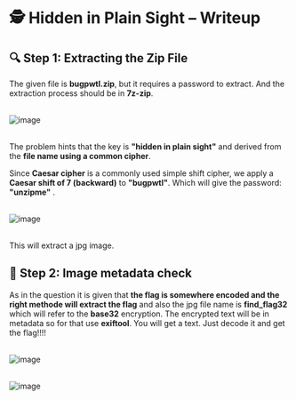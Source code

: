 
# 🕵️ Hidden in Plain Sight – Writeup  

## 🔍 Step 1: Extracting the Zip File  
The given file is **bugpwtl.zip**, but it requires a password to extract. And the extraction process should be in **7z-zip**. <br> <br>

![image](https://github.com/user-attachments/assets/de538038-7bc8-464d-ad3a-cccc6ccf2368) <br> <br>


The problem hints that the key is **"hidden in plain sight"** and derived from the **file name using a common cipher**.  

Since **Caesar cipher** is a commonly used simple shift cipher, we apply a **Caesar shift of 7 (backward)** to **"bugpwtl"**.
Which will give the password: **"unzipme"** . <br> <br>

![image](https://github.com/user-attachments/assets/77dea0fa-30fd-4970-b24e-2c80b92c996a) <br> <br>


This will extract a jpg image.

## 🔑 Step 2: Image metadata check

As in the question it is given that **the flag is somewhere encoded and the right methode will extract the flag** and also the jpg file name is **find_flag32** which will refer to the **base32** encryption. The encrypted text will be in metadata so for that use **exiftool**. You will get a text. Just decode it and get the flag!!!! <br> <br>

![image](https://github.com/user-attachments/assets/b0c9ecb2-863b-404e-8bca-3558aea1db90)  <br> <br>

  

![image](https://github.com/user-attachments/assets/69610fc8-49aa-4f6d-8070-1e98cbd618ac)

